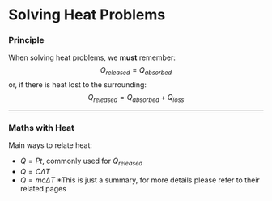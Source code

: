 # Solving Heat Problems

### Principle
When solving heat problems, we **must** remember:
$$Q_{released} = Q_{absorbed}$$
or, if there is heat lost to the surrounding:
$$Q_{released} = Q_{absorbed} + Q_{loss}$$


---

### Maths with Heat
Main ways to relate heat:
- $Q = Pt$, commonly used for $Q_{released}$
- $Q = C\Delta T$
- $Q = mc\Delta T$
\*This is just a summary, for more details please refer to their related pages
